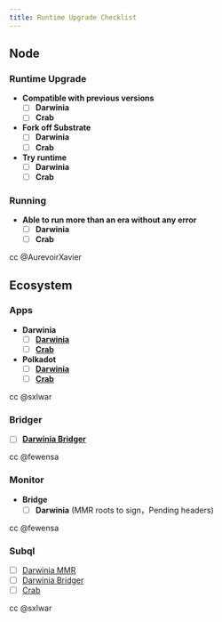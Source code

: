 ```yaml
---
title: Runtime Upgrade Checklist
---
```


## Node
### Runtime Upgrade
- **Compatible with previous versions**
  - [ ] **Darwinia**
  - [ ] **Crab**
- **Fork off Substrate**
  - [ ] **Darwinia**
  - [ ] **Crab**
- **Try runtime**
  - [ ] **Darwinia**
  - [ ] **Crab**

### Running
- **Able to run more than an era without any error**
  - [ ] **Darwinia**
  - [ ] **Crab**

cc @AurevoirXavier

## Ecosystem
### Apps
- **Darwinia**
  - [ ] [**Darwinia**](https://apps.darwinia.network/?rpc=wss://rpc.darwinia.network)
  - [ ] [**Crab**](https://apps.darwinia.network/?rpc=wss://crab-rpc.darwinia.network)
- **Polkadot**
  - [ ] [**Darwinia**](https://polkadot.js.org/apps/?rpc=wss://rpc.darwinia.network)
  - [ ] [**Crab**](https://polkadot.js.org/apps/?rpc=wss://crab-rpc.darwinia.network)

cc @sxlwar

### Bridger
- [ ] [**Darwinia Bridger**](https://github.com/darwinia-network/bridger)

cc @fewensa

### Monitor
- **Bridge**
  - [ ] **Darwinia** (MMR roots to sign，Pending headers)

cc @fewensa

### Subql
- [ ] [Darwinia MMR](https://github.com/darwinia-network/subql-darinwia-mmr)
- [ ] [Darwinia Bridger](https://github.com/darwinia-network/subql-darinwia-bridger)
- [ ] [Crab](https://github.com/darwinia-network/subql-crab)

cc @sxlwar
